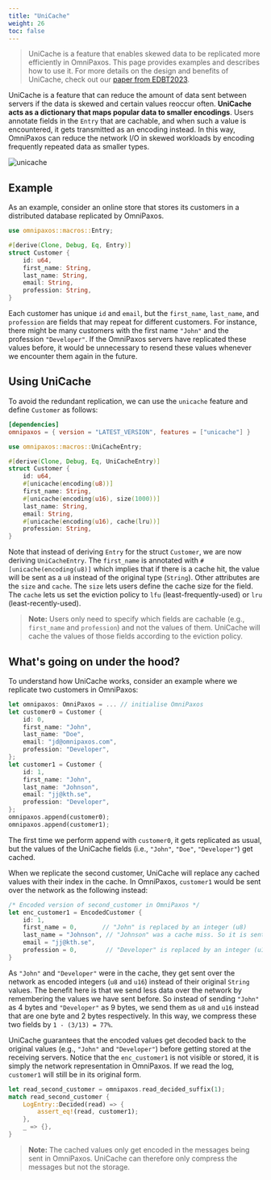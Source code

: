 ```yaml
---
title: "UniCache"
weight: 26
toc: false
---
```

> UniCache is a feature that enables skewed data to be replicated more efficiently in OmniPaxos. This page provides examples and describes how to use it. For more details on the design and benefits of UniCache, check out our [paper from EDBT2023](https://openproceedings.org/2023/conf/edbt/3-paper-117.pdf).

UniCache is a feature that can reduce the amount of data sent between servers if the data is skewed and certain values reoccur often. **UniCache acts as a dictionary that maps popular data to smaller encodings**. Users annotate fields in the `Entry` that are cachable, and when such a value is encountered, it gets transmitted as an encoding instead. In this way, OmniPaxos can reduce the network I/O in skewed workloads by encoding frequently repeated data as smaller types.

![unicache](images/unicache-example.png)

## Example
As an example, consider an online store that stores its customers in a distributed database replicated by OmniPaxos. 
```rust
use omnipaxos::macros::Entry;

#[derive(Clone, Debug, Eq, Entry)]
struct Customer {
    id: u64,
    first_name: String,
    last_name: String,
    email: String,
    profession: String,
}
```
Each customer has unique `id` and `email`, but the `first_name`, `last_name`, and `profession` are fields that may repeat for different customers. For instance, there might be many customers with the first name `"John"` and the profession `"Developer"`. If the OmniPaxos servers have replicated these values before, it would be unnecessary to resend these values whenever we encounter them again in the future.

##  Using UniCache
To avoid the redundant replication, we can use the `unicache` feature and define `Customer` as follows:
```toml
[dependencies]
omnipaxos = { version = "LATEST_VERSION", features = ["unicache"] }
```

```rust
use omnipaxos::macros::UniCacheEntry;

#[derive(Clone, Debug, Eq, UniCacheEntry)]
struct Customer {
    id: u64,
    #[unicache(encoding(u8))]
    first_name: String,
    #[unicache(encoding(u16), size(1000))]
    last_name: String,
    email: String,
    #[unicache(encoding(u16), cache(lru))]
    profession: String,
}
``` 
Note that instead of deriving `Entry` for the struct `Customer`, we are now deriving `UniCacheEntry`. The `first_name` is annotated with
`#[unicache(encoding(u8)]` which implies that if there is a cache hit, the value will be sent as a `u8` instead of the original type (`String`). Other attributes are the `size` and `cache`. The `size` lets users define the cache size for the field. The `cache` lets us set the eviction policy to `lfu` (least-frequently-used) or `lru` (least-recently-used).

> **Note:** Users only need to specify which fields are cachable (e.g., `first_name` and `profession`) and not the values of them. UniCache will cache the values of those fields according to the eviction policy.

## What's going on under the hood?
To understand how UniCache works, consider an example where we replicate two customers in OmniPaxos:
```rust
let omnipaxos: OmniPaxos = ... // initialise OmniPaxos
let customer0 = Customer {
    id: 0,
    first_name: "John",
    last_name: "Doe",
    email: "jd@omnipaxos.com",
    profession: "Developer",
};
let customer1 = Customer {
    id: 1,
    first_name: "John",
    last_name: "Johnson",
    email: "jj@kth.se",
    profession: "Developer",
};
omnipaxos.append(customer0);
omnipaxos.append(customer1);
```
The first time we perform append with `customer0`, it gets replicated as usual, but the values of the UniCache fields (i.e., `"John"`, `"Doe"`, `"Developer"`) get cached.

When we replicate the second customer, UniCache will replace any cached values with their index in the cache. In OmniPaxos, `customer1` would be sent over the network as the following instead:
```rust
/* Encoded version of second_customer in OmniPaxos */
let enc_customer1 = EncodedCustomer {
    id: 1,
    first_name = 0,       // "John" is replaced by an integer (u8)
    last_name = "Johnson", // "Johnson" was a cache miss. So it is sent in its original form.
    email = "jj@kth.se",
    profession = 0,        // "Developer" is replaced by an integer (u16)
}
```
As `"John"` and `"Developer"` were in the cache, they get sent over the network as encoded integers (`u8` and `u16`) instead of their original `String` values. The benefit here is that we send less data over the network by remembering the values we have sent before. So instead of sending `"John"` as 4 bytes and `"Developer"` as 9 bytes, we send them as `u8` and `u16` instead that are one byte and 2 bytes respectively. In this way, we compress these two fields by `1 - (3/13) = 77%`.

UniCache guarantees that the encoded values get decoded back to the original values (e.g., `"John"` and `"Developer"`) before getting stored at the receiving servers. Notice that the `enc_customer1` is not visible or stored, it is simply the network representation in OmniPaxos. If we read the log, `customer1` will still be in its original form.
```rust
let read_second_customer = omnipaxos.read_decided_suffix(1);
match read_second_customer {
    LogEntry::Decided(read) => {
        assert_eq!(read, customer1);
    },
    _ => {},
}
```
> **Note:** The cached values only get encoded in the messages being sent in OmniPaxos. UniCache can therefore only compress the messages but not the storage.